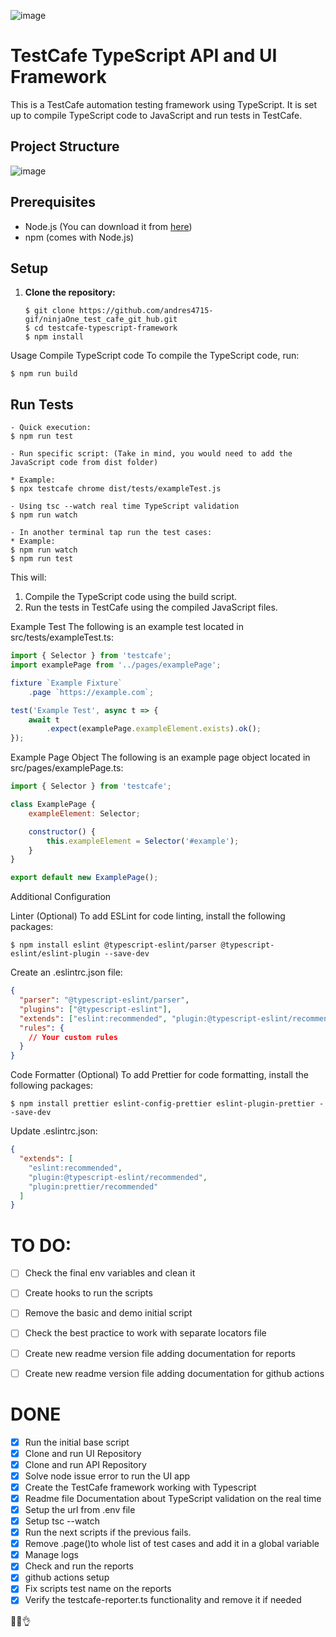 ![image](https://github.com/andres4715-gif/ninjaOne_test_cafe_git_hub/assets/69942140/7efc2255-3099-420f-8a46-042e00de376a)

# TestCafe TypeScript API and UI Framework 


This is a TestCafe automation testing framework using TypeScript. It is set up to compile TypeScript code to JavaScript and run tests in TestCafe. 

## Project Structure

![image](https://github.com/andres4715-gif/ninjaOne_test_cafe_git_hub/assets/69942140/b837dd79-53eb-47a0-b85e-fbcb21c02034)

## Prerequisites

- Node.js (You can download it from [here](https://nodejs.org/))
- npm (comes with Node.js)

## Setup

1. **Clone the repository:**
   ```shell
   $ git clone https://github.com/andres4715-gif/ninjaOne_test_cafe_git_hub.git
   $ cd testcafe-typescript-framework
   $ npm install
   ```
Usage
Compile TypeScript code
To compile the TypeScript code, run:
```shell
$ npm run build
```

## Run Tests
```shell
- Quick execution: 
$ npm run test

- Run specific script: (Take in mind, you would need to add the JavaScript code from dist folder)

* Example: 
$ npx testcafe chrome dist/tests/exampleTest.js

- Using tsc --watch real time TypeScript validation
$ npm run watch

- In another terminal tap run the test cases: 
* Example: 
$ npm run watch
$ npm run test
```

This will:

1. Compile the TypeScript code using the build script.
2. Run the tests in TestCafe using the compiled JavaScript files.

Example Test
The following is an example test located in src/tests/exampleTest.ts:

```javascript
import { Selector } from 'testcafe';
import examplePage from '../pages/examplePage';

fixture `Example Fixture`
    .page `https://example.com`;

test('Example Test', async t => {
    await t
        .expect(examplePage.exampleElement.exists).ok();
});

```

Example Page Object
The following is an example page object located in src/pages/examplePage.ts:

```javascript
import { Selector } from 'testcafe';

class ExamplePage {
    exampleElement: Selector;

    constructor() {
        this.exampleElement = Selector('#example');
    }
}

export default new ExamplePage();

```

Additional Configuration

Linter (Optional)
To add ESLint for code linting, install the following packages:

```shell
$ npm install eslint @typescript-eslint/parser @typescript-eslint/eslint-plugin --save-dev
```

Create an .eslintrc.json file:

```json
{
  "parser": "@typescript-eslint/parser",
  "plugins": ["@typescript-eslint"],
  "extends": ["eslint:recommended", "plugin:@typescript-eslint/recommended"],
  "rules": {
    // Your custom rules
  }
}

```

Code Formatter (Optional)
To add Prettier for code formatting, install the following packages:

```shell
$ npm install prettier eslint-config-prettier eslint-plugin-prettier --save-dev

```

Update .eslintrc.json:

```json
{
  "extends": [
    "eslint:recommended",
    "plugin:@typescript-eslint/recommended",
    "plugin:prettier/recommended"
  ]
}

```

# TO DO:

- [ ] Check the final env variables and clean it
- [ ] Create hooks to run the scripts
- [ ] Remove the basic and demo initial script
- [ ] Check the best practice to work with separate locators file
- [ ] Create new readme version file adding documentation for reports
- [ ] Create new readme version file adding documentation for github actions


# DONE
- [X] Run the initial base script
- [X] Clone and run UI Repository 
- [X] Clone and run API Repository
- [X] Solve node issue error to run the UI app
- [X] Create the TestCafe framework working with Typescript
- [X] Readme file Documentation about TypeScript validation on the real time 
- [X] Setup the url from .env file
- [X] Setup tsc --watch
- [X] Run the next scripts if the previous fails. 
- [X] Remove .page()to whole list of test cases and add it in a global variable
- [X] Manage logs
- [X] Check and run the reports
- [X] github actions setup
- [X] Fix scripts test name on the reports
- [X] Verify the testcafe-reporter.ts functionality and remove it if needed

👍🏻👌